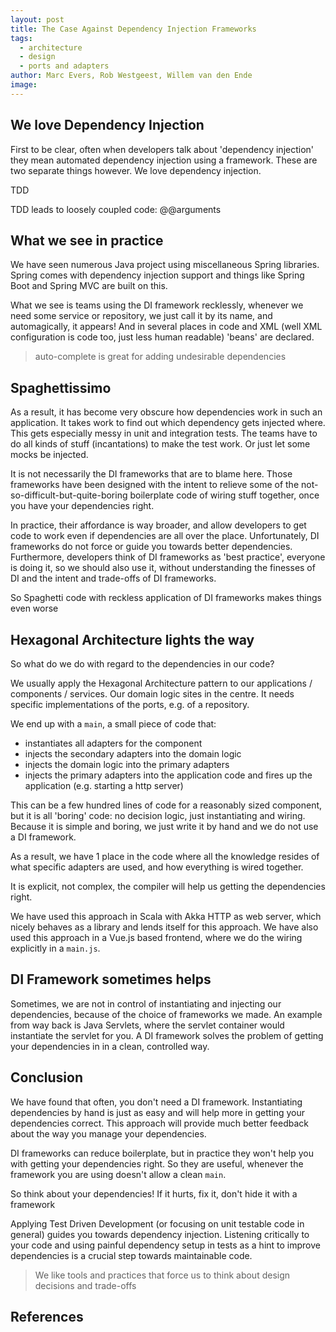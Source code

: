 ```yaml
---
layout: post
title: The Case Against Dependency Injection Frameworks
tags:
  - architecture
  - design
  - ports and adapters
author: Marc Evers, Rob Westgeest, Willem van den Ende
image: 
---
```




## We love Dependency Injection

First to be clear, often when developers talk about 'dependency injection' they
mean automated dependency injection using a framework. These are two separate
things however. We love dependency injection.

TDD 

TDD leads to loosely coupled code: @@arguments

## What we see in practice

We have seen numerous Java project using miscellaneous Spring libraries. Spring
comes with dependency injection support and things like Spring Boot and Spring
MVC are built on this. 

What we see is teams using the DI framework recklessly, whenever we need some
service or repository, we just call it by its name, and automagically, it
appears! And in several places in code and XML (well XML configuration is code
too, just less human readable) 'beans' are declared. 

> auto-complete is great for adding undesirable dependencies

## Spaghettissimo

As a result, it has become very obscure how dependencies work in such an
application. It takes work to find out which dependency gets injected where.
This gets especially messy in unit and integration tests. The teams have to do
all kinds of stuff (incantations) to make the test work. Or just let some mocks
be injected.

It is not necessarily the DI frameworks that are to blame here. Those frameworks
have been designed with the intent to relieve some of the
not-so-difficult-but-quite-boring boilerplate code of wiring stuff together,
once you have your dependencies right.

In practice, their affordance is way broader, and allow developers to get code to work even if dependencies are all over the place. Unfortunately, DI frameworks do not force or guide you towards better dependencies. Furthermore, developers think of DI frameworks as 'best practice', everyone is doing it, so we should also use it, without understanding the finesses of DI and the intent and trade-offs of DI frameworks.

So Spaghetti code with reckless application of DI frameworks makes things even worse 

## Hexagonal Architecture lights the way

So what do we do with regard to the dependencies in our code?

We usually apply the Hexagonal Architecture pattern to our applications / components / services. Our domain logic sites in the centre. It needs specific implementations of the ports, e.g. of a repository.

We end up with a `main`, a small piece of code that:
- instantiates all adapters for the component
- injects the secondary adapters into the domain logic
- injects the domain logic into the primary adapters
- injects the primary adapters into the application code and fires up the application (e.g. starting a http server)

This can be a few hundred lines of code for a reasonably sized component, but it is all 'boring' code: no decision logic, just instantiating and wiring. Because it is simple and boring, we just write it by hand and we do not use a DI framework.

As a result, we have 1 place in the code where all the knowledge resides of what specific adapters are used, and how everything is wired together.

It is explicit, not complex, the compiler will help us getting the dependencies right.

We have used this approach in Scala with Akka HTTP as web server, which nicely behaves as a library and lends itself for this approach. We have also used this approach in a Vue.js based frontend, where we do the wiring explicitly in a `main.js`.

## DI Framework sometimes helps

Sometimes, we are not in control of instantiating and injecting our dependencies, because of the choice of frameworks we made. An example from way back is Java Servlets, where the servlet container would instantiate the servlet for you. A DI framework solves the problem of getting your dependencies in in a clean, controlled way.

## Conclusion

We have found that often, you don't need a DI framework. Instantiating
dependencies by hand is just as easy and will help more in getting your
dependencies correct. This approach will provide much better feedback about the
way you manage your dependencies.

DI frameworks can reduce boilerplate, but in practice they won't help you with
getting your dependencies right. So they are useful, whenever the framework you
are using doesn't allow a clean `main`.

So think about your dependencies! If it hurts, fix it, don't hide it with a
framework

Applying Test Driven Development (or focusing on unit testable code in general)
guides you towards dependency injection. Listening critically to your code and
using painful dependency setup in tests as a hint to improve dependencies is a
crucial step towards maintainable code.

> We like tools and practices that force us to think about design decisions and trade-offs

## References
